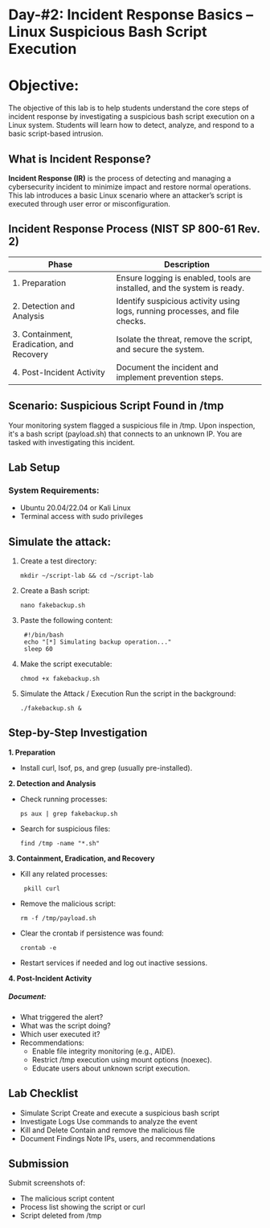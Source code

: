 # Day-#2: Incident Response Basics – Linux Suspicious Bash Script Execution
# Objective:
The objective of this lab is to help students understand the core steps of incident response by investigating a suspicious bash script execution on a Linux system. Students will learn how to detect, analyze, and respond to a basic script-based intrusion.

## What is Incident Response?
**Incident Response (IR)** is the process of detecting and managing a cybersecurity incident to minimize impact and restore normal operations. This lab introduces a basic Linux scenario where an attacker’s script is executed through user error or misconfiguration.

## Incident Response Process (NIST SP 800-61 Rev. 2)
|Phase	|Description|
|------|-------|
|1. Preparation	|Ensure logging is enabled, tools are installed, and the system is ready.|
|2. Detection and Analysis	|Identify suspicious activity using logs, running processes, and file checks.|
|3. Containment, Eradication, and Recovery	|Isolate the threat, remove the script, and secure the system.|
|4. Post-Incident Activity|	Document the incident and implement prevention steps.|

## Scenario: Suspicious Script Found in /tmp
Your monitoring system flagged a suspicious file in /tmp. Upon inspection, it's a bash script (payload.sh) that connects to an unknown IP. You are tasked with investigating this incident.

## Lab Setup
### System Requirements:
- Ubuntu 20.04/22.04 or Kali Linux
- Terminal access with sudo privileges

## Simulate the attack:
1. Create a test directory:

       mkdir ~/script-lab && cd ~/script-lab

2. Create a Bash script:

       nano fakebackup.sh

3. Paste the following content:
 
        #!/bin/bash
        echo "[*] Simulating backup operation..."
        sleep 60

4. Make the script executable:

       chmod +x fakebackup.sh

5. Simulate the Attack / Execution Run the script in the background:

       ./fakebackup.sh &

## Step-by-Step Investigation
**1. Preparation**
- Install curl, lsof, ps, and grep (usually pre-installed).
  
**2. Detection and Analysis**
- Check running processes:
 
      ps aux | grep fakebackup.sh

- Search for suspicious files:

      find /tmp -name "*.sh"

**3. Containment, Eradication, and Recovery**

- Kill any related processes:

       pkill curl

- Remove the malicious script:

      rm -f /tmp/payload.sh

- Clear the crontab if persistence was found:

      crontab -e

- Restart services if needed and log out inactive sessions.

**4. Post-Incident Activity**
##### Document:

- What triggered the alert?
- What was the script doing?
- Which user executed it?
- Recommendations:
  - Enable file integrity monitoring (e.g., AIDE).
  - Restrict /tmp execution using mount options (noexec).
  - Educate users about unknown script execution.

## Lab Checklist
- Simulate Script Create and execute a suspicious bash script
- Investigate Logs Use commands to analyze the event
- Kill and Delete Contain and remove the malicious file
- Document Findings Note IPs, users, and recommendations

## Submission
Submit screenshots of:

- The malicious script content
- Process list showing the script or curl
- Script deleted from /tmp
